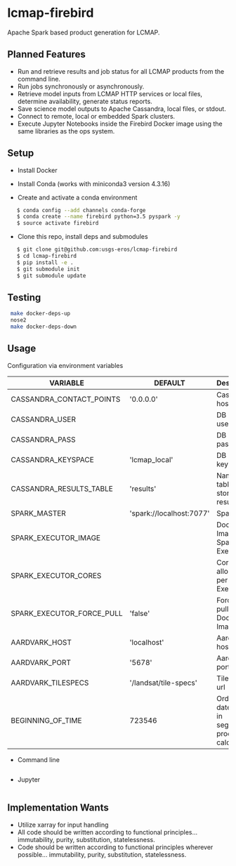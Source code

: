 # lcmap-firebird
Apache Spark based product generation for LCMAP.

## Planned Features
* Run and retrieve results and job status for all LCMAP products from the command line.
* Run jobs synchronously or asynchronously.
* Retrieve model inputs from LCMAP HTTP services or local files, determine availability, generate status reports.
* Save science model outputs to Apache Cassandra, local files, or stdout.
* Connect to remote, local or embedded Spark clusters.
* Execute Jupyter Notebooks inside the Firebird Docker image using the same libraries as the ops system.

## Setup

* Install Docker

* Install Conda (works with miniconda3 version 4.3.16)

* Create and activate a conda environment
```bash
   $ conda config --add channels conda-forge
   $ conda create --name firebird python=3.5 pyspark -y
   $ source activate firebird
```

* Clone this repo, install deps and submodules
```bash 
   $ git clone git@github.com:usgs-eros/lcmap-firebird
   $ cd lcmap-firebird
   $ pip install -e .
   $ git submodule init
   $ git submodule update
```

## Testing
```bash
 make docker-deps-up
 nose2
 make docker-deps-down
```

## Usage
Configuration via environment variables

| VARIABLE | DEFAULT | Description |
| --- | --- | --- |
| CASSANDRA_CONTACT_POINTS | '0.0.0.0' | Cassandra host IP |
| CASSANDRA_USER | | DB username |
| CASSANDRA_PASS | | DB password |
| CASSANDRA_KEYSPACE | 'lcmap_local' | DB keyspace |
| CASSANDRA_RESULTS_TABLE | 'results' | Name of table to store results |
| SPARK_MASTER | 'spark://localhost:7077' | Spark host |
| SPARK_EXECUTOR_IMAGE | | Docker Image for Spark Executor |
| SPARK_EXECUTOR_CORES | | Cores allocated per Spark Executor |
| SPARK_EXECUTOR_FORCE_PULL | 'false' | Force fresh pull of Docker Image |
| AARDVARK_HOST | 'localhost' | Aardvark host |
| AARDVARK_PORT | '5678' | Aardvark port |
| AARDVARK_TILESPECS | '/landsat/tile-specs' | Tile-specs url |
| BEGINNING_OF_TIME | 723546 | Ordinal date for use in seglength product calculation |


* Command line
```bash
```

* Jupyter
```bash
```

## Implementation Wants
* Utilize xarray for input handling
* All code should be written according to functional principles... immutability, purity, substitution, statelessness.
* Code should be written according to functional principles wherever possible... immutability, purity, substitution, statelessness.
